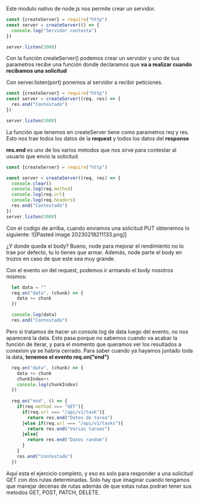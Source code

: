 Este modulo nativo de node.js nos permite crear un servidor.

```js
const {createServer} = require("http")
const server = createServer(() => {
  console.log("Servidor contesta")
})

server.listen(3000)
```

Con la función createServer() podemos crear un servidor y uno de sus parametros recibe una función donde declaramos que **va a realizar cuando recibamos una solicitud**

Con server.listen(port) ponemos al servidor a recibir peticiones.

```js
const {createServer} = require("http")
const server = createServer((req, res) => {
  res.end("Contestado")
})

server.listen(3000)
```

La función que tenemos en createServer tiene como parametros req y res. Esto nos trae todos los datos de la **request** y todos los datos del **response**

**res.end** es uno de los varios metodos que nos sirve para contestar al usuario que envio la solicitud.

```js
const {createServer} = require("http")

const server = createServer((req, res) => {
  console.clear()
  console.log(req.method)
  console.log(req.url)
  console.log(req.headers)
  res.end("Contestado")
})
server.listen(3000)
```

Con el codigo de arriba, cuando enviamos una solicitud PUT obtenemos lo siguiente:
![[Pasted image 20230218211133.png]]

¿Y donde queda el body? Bueno, node para mejorar el rendimiento no lo trae por defecto, tu lo tienes que armar. Además, node parte el body en trozos en caso de que este sea muy grande.

Con el evento on del request, podemos ir armando el body nosotros mismos:

```js
  let data = ""
  req.on("data", (chunk) => {
    data += chunk
  })

  console.log(data)
  res.end("Contestado")
```
Pero si tratamos de hacer un console.log de data luego del evento, no nos aparecera la data. Esto pasa porque no sabemos cuando va acabar la función de iterar, y para el momento que queramos ver los resultados a conexion ya se habria cerrado. 
Para saber cuando ya hayamos juntado toda la data, **tenemos el evento req.on("end")**

```js
  req.on("data", (chunk) => {
    data += chunk
    chunkIndex++
    console.log(chunkIndex)
  })
  
  req.on("end", () => {
    if(req.method === "GET"){
      if(req.url === "/api/v1/task"){
        return res.end("Datos de tarea")
      }else if(req.url === "/api/v1/tasks"){
        return res.end("Varias tareas")
      }else{
        return res.end("Datos random")
      }
    }
    res.end("Contestado")
  })
```

Aquí esta el ejercicio completo, y eso es solo para responder a una solicitud GET con dos rutas determinadas. Solo hay que imaginar cuando tengamos que manejar decenas de rutas además de que estas rutas podran tener sus metodos GET, POST, PATCH, DELETE.